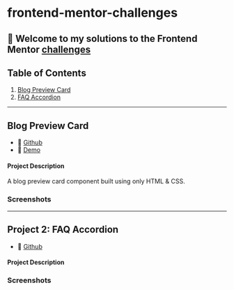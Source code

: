 # frontend-mentor-challenges

👋 Welcome to my solutions to the Frontend Mentor [challenges](https://www.frontendmentor.io/challenges)
---------------------------------------------------------------------------------
## Table of Contents

1. [Blog Preview Card](#blog-preview-card)
2. [FAQ Accordion](#faq-accordion)

---------------------------------------------------------------------------------

## Blog Preview Card <a name="blog-preview-card"></a>

- 👾 [Github](https://github.com/UnionPAC/blog-preview-card)
- 🔗 [Demo](https://unionpac.github.io/blog-preview-card/)

#### Project Description
A blog preview card component built using only HTML & CSS.

### Screenshots

---------------------------------------------------------------------------------
## Project 2: FAQ Accordion <a name="faq-accordion"></a>

- 👾 [Github](https://github.com/UnionPAC/faq-accordion)

#### Project Description

### Screenshots



